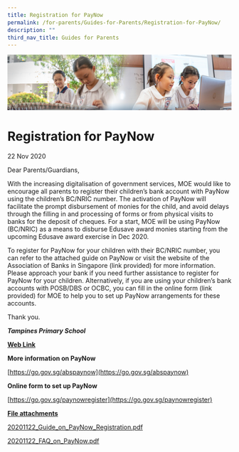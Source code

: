 ```yaml
---
title: Registration for PayNow
permalink: /for-parents/Guides-for-Parents/Registration-for-PayNow/
description: ""
third_nav_title: Guides for Parents
---
```

![](/images/ForParents.jpg)

Registration for PayNow
=======================

22 Nov 2020

  

Dear Parents/Guardians,

  

With the increasing digitalisation of government services, MOE would like to encourage all parents to register their children’s bank account with PayNow using the children’s BC/NRIC number. The activation of PayNow will facilitate the prompt disbursement of monies for the child, and avoid delays through the filling in and processing of forms or from physical visits to banks for the deposit of cheques. For a start, MOE will be using PayNow (BC/NRIC) as a means to disburse Edusave award monies starting from the upcoming Edusave award exercise in Dec 2020.

  

To register for PayNow for your children with their BC/NRIC number, you can refer to the attached guide on PayNow or visit the website of the Association of Banks in Singapore (link provided) for more information. Please approach your bank if you need further assistance to register for PayNow for your children. Alternatively, if you are using your children’s bank accounts with POSB/DBS or OCBC, you can fill in the online form (link provided) for MOE to help you to set up PayNow arrangements for these accounts.

  

Thank you.

  

<i><b>Tampines Primary School</b></i>


<u><b>Web Link</b></u>

  

<b>More information on PayNow</b>

[https://go.gov.sg/abspaynow](https://go.gov.sg/abspaynow)

  

<b>Online form to set up PayNow</b>

[https://go.gov.sg/paynowregister](https://go.gov.sg/paynowregister)

  

<u><b>File attachments</b></u>

[20201122_Guide_on_PayNow_Registration.pdf](/files/Guide_on_PayNow_Registration.pdf)

[20201122\_FAQ\_on\_PayNow.pdf](https://tampinespri.moe.edu.sg/qql/slot/u175/Announcements/dl/20201122_FAQ_on_PayNow.pdf)